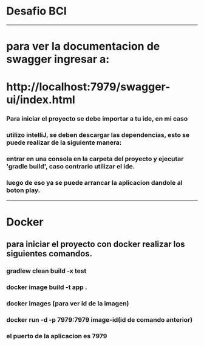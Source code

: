 # Desafio BCI
***
# para ver la documentacion de swagger ingresar a:

# http://localhost:7979/swagger-ui/index.html

### Para iniciar el proyecto se debe importar a tu ide, en mi caso
### utilizo intelliJ, se deben descargar las dependencias, esto se puede realizar de la siguiente manera:

### entrar en una consola en la carpeta del proyecto y ejecutar 'gradle build', caso contrario utilizar el ide.

### luego de eso ya se puede arrancar la aplicacion dandole al boton play.
***
# Docker
## para iniciar el proyecto con docker realizar los siguientes comandos.

### gradlew clean build -x test

### docker image build -t app .

### docker images (para ver id de la imagen)

### docker run -d -p 7979:7979 image-id(id de comando anterior)

### el puerto de la aplicacion es 7979